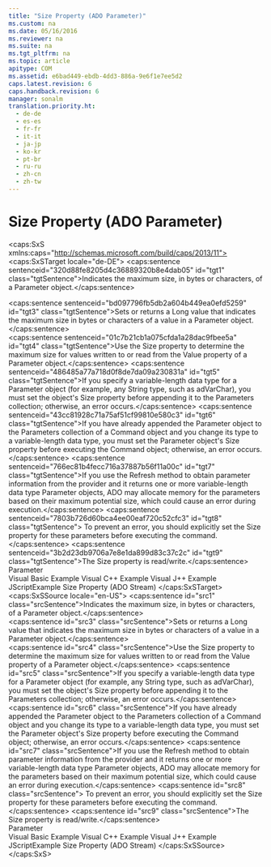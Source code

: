 ```yaml
---
title: "Size Property (ADO Parameter)"
ms.custom: na
ms.date: 05/16/2016
ms.reviewer: na
ms.suite: na
ms.tgt_pltfrm: na
ms.topic: article
apitype: COM
ms.assetid: e6bad449-ebdb-4dd3-886a-9e6f1e7ee5d2
caps.latest.revision: 6
caps.handback.revision: 6
manager: sonalm
translation.priority.ht: 
  - de-de
  - es-es
  - fr-fr
  - it-it
  - ja-jp
  - ko-kr
  - pt-br
  - ru-ru
  - zh-cn
  - zh-tw
---
```

# Size Property (ADO Parameter)
<?xml version="1.0" encoding="utf-8"?>
<caps:SxS xmlns:caps="http://schemas.microsoft.com/build/caps/2013/11">
  <caps:SxSTarget locale="de-DE">
    <developerReferenceWithoutSyntaxDocument xsi:schemaLocation="http://ddue.schemas.microsoft.com/authoring/2003/5 http://dduestorage.blob.core.windows.net/ddueschema/developer.xsd" xmlns="http://ddue.schemas.microsoft.com/authoring/2003/5" xmlns:xlink="http://www.w3.org/1999/xlink" xmlns:xsi="http://www.w3.org/2001/XMLSchema-instance">
      <introduction>
        <para>
          <caps:sentence sentenceid="320d88fe8205d4c36889320b8e4dab05" id="tgt1" class="tgtSentence">Indicates the maximum size, in bytes or characters, of a <legacyLink xlink:href="e010e794-7f0f-4026-8b5b-37328e437d63">Parameter</legacyLink> object.</caps:sentence>
        </para>
      </introduction>
      <section>
        <title>
          <caps:sentence sentenceid="6f253c84dca33d0cd6f1b864ea701e8a" id="tgt2" class="tgtSentence">Settings and Return Values</caps:sentence>
        </title>
        <content>
          <para>
            <caps:sentence sentenceid="bd097796fb5db2a604b449ea0efd5259" id="tgt3" class="tgtSentence">Sets or returns a <languageKeyword>Long</languageKeyword> value that indicates the maximum size in bytes or characters of a value in a <legacyBold>Parameter</legacyBold> object.</caps:sentence>
          </para>
        </content>
      </section>
      <languageReferenceRemarks>
        <content>
          <para>
            <caps:sentence sentenceid="01c7b21cb1a075cfda1a28dac9fbee5a" id="tgt4" class="tgtSentence">Use the <legacyBold>Size</legacyBold> property to determine the maximum size for values written to or read from the <legacyLink xlink:href="48919c74-86d4-462e-99b9-8854ceb8d683">Value</legacyLink> property of a <legacyBold>Parameter</legacyBold> object.</caps:sentence>
          </para>
          <para>
            <caps:sentence sentenceid="486485a77a718d0f8de7da09a230831a" id="tgt5" class="tgtSentence">If you specify a variable-length data type for a <legacyBold>Parameter</legacyBold> object (for example, any <legacyBold>String</legacyBold> type, such as <legacyBold>adVarChar</legacyBold>), you must set the object's <legacyBold>Size</legacyBold> property before appending it to the <legacyLink xlink:href="497cae10-3913-422a-9753-dcbb0a639b1b">Parameters</legacyLink> collection; otherwise, an error occurs.</caps:sentence>
          </para>
          <para>
            <caps:sentence sentenceid="43cc81928c71a75af51cf99810e580c3" id="tgt6" class="tgtSentence">If you have already appended the <legacyBold>Parameter</legacyBold> object to the <legacyBold>Parameters</legacyBold> collection of a <legacyLink xlink:href="a02c22fb-542d-465e-a629-30fd59dcbebf">Command</legacyLink> object and you change its type to a variable-length data type, you must set the <legacyBold>Parameter</legacyBold> object's <legacyBold>Size</legacyBold> property before executing the <legacyBold>Command</legacyBold> object; otherwise, an error occurs.</caps:sentence>
          </para>
          <para>
            <caps:sentence sentenceid="766ec81b4fecc716a37887b56f11a00c" id="tgt7" class="tgtSentence">If you use the <legacyLink xlink:href="089b7ca7-684f-4259-8032-5bd1ecc54426">Refresh</legacyLink> method to obtain parameter information from the provider and it returns one or more variable-length data type <legacyBold>Parameter</legacyBold> objects, ADO may allocate memory for the parameters based on their maximum potential size, which could cause an error during execution.</caps:sentence>
            <caps:sentence sentenceid="7803b726d60bca4ee00eaf720c52cfc3" id="tgt8" class="tgtSentence"> To prevent an error, you should explicitly set the <legacyBold>Size</legacyBold> property for these parameters before executing the command.</caps:sentence>
          </para>
          <para>
            <caps:sentence sentenceid="3b2d23db9706a7e8e1da899d83c37c2c" id="tgt9" class="tgtSentence">The <legacyBold>Size</legacyBold> property is read/write.</caps:sentence>
          </para>
        </content>
      </languageReferenceRemarks>
      <section>
        <title>
          <caps:sentence sentenceid="2f342d3be839cc5b67ae0de7d404b8e6" id="tgt10" class="tgtSentence">Applies To</caps:sentence>
        </title>
        <content>
          <para>
            <link xlink:href="e010e794-7f0f-4026-8b5b-37328e437d63">Parameter</link>
          </para>
        </content>
      </section>
      <relatedTopics>
        <link xlink:href="dade4531-0bcc-4a52-8f86-b110ba2a3f9d">Visual Basic Example</link>
        <link xlink:href="0d9917c4-9ef0-4d7a-b4ce-4f1fa6ce1817">Visual C++ Example</link>
        <link xlink:href="69a4a219-8d52-401b-9e92-2ef415f68b05">Visual J++ Example</link>
        <link xlink:href="ea74e2a3-c965-43aa-9076-26a084b48ad8">JScriptExample</link>
        <link xlink:href="a487c241-d953-4c31-ae7e-6358d5cf6733">Size Property (ADO Stream)</link>
      </relatedTopics>
    </developerReferenceWithoutSyntaxDocument>
  </caps:SxSTarget>
  <caps:SxSSource locale="en-US">
    <developerReferenceWithoutSyntaxDocument xsi:schemaLocation="http://ddue.schemas.microsoft.com/authoring/2003/5 http://dduestorage.blob.core.windows.net/ddueschema/developer.xsd" xmlns="http://ddue.schemas.microsoft.com/authoring/2003/5" xmlns:xlink="http://www.w3.org/1999/xlink" xmlns:xsi="http://www.w3.org/2001/XMLSchema-instance">
      <introduction>
        <para>
          <caps:sentence id="src1" class="srcSentence">Indicates the maximum size, in bytes or characters, of a <legacyLink xlink:href="e010e794-7f0f-4026-8b5b-37328e437d63">Parameter</legacyLink> object.</caps:sentence>
        </para>
      </introduction>
      <section>
        <title>
          <caps:sentence id="src2" class="srcSentence">Settings and Return Values</caps:sentence>
        </title>
        <content>
          <para>
            <caps:sentence id="src3" class="srcSentence">Sets or returns a <languageKeyword>Long</languageKeyword> value that indicates the maximum size in bytes or characters of a value in a <legacyBold>Parameter</legacyBold> object.</caps:sentence>
          </para>
        </content>
      </section>
      <languageReferenceRemarks>
        <content>
          <para>
            <caps:sentence id="src4" class="srcSentence">Use the <legacyBold>Size</legacyBold> property to determine the maximum size for values written to or read from the <legacyLink xlink:href="48919c74-86d4-462e-99b9-8854ceb8d683">Value</legacyLink> property of a <legacyBold>Parameter</legacyBold> object.</caps:sentence>
          </para>
          <para>
            <caps:sentence id="src5" class="srcSentence">If you specify a variable-length data type for a <legacyBold>Parameter</legacyBold> object (for example, any <legacyBold>String</legacyBold> type, such as <legacyBold>adVarChar</legacyBold>), you must set the object's <legacyBold>Size</legacyBold> property before appending it to the <legacyLink xlink:href="497cae10-3913-422a-9753-dcbb0a639b1b">Parameters</legacyLink> collection; otherwise, an error occurs.</caps:sentence>
          </para>
          <para>
            <caps:sentence id="src6" class="srcSentence">If you have already appended the <legacyBold>Parameter</legacyBold> object to the <legacyBold>Parameters</legacyBold> collection of a <legacyLink xlink:href="a02c22fb-542d-465e-a629-30fd59dcbebf">Command</legacyLink> object and you change its type to a variable-length data type, you must set the <legacyBold>Parameter</legacyBold> object's <legacyBold>Size</legacyBold> property before executing the <legacyBold>Command</legacyBold> object; otherwise, an error occurs.</caps:sentence>
          </para>
          <para>
            <caps:sentence id="src7" class="srcSentence">If you use the <legacyLink xlink:href="089b7ca7-684f-4259-8032-5bd1ecc54426">Refresh</legacyLink> method to obtain parameter information from the provider and it returns one or more variable-length data type <legacyBold>Parameter</legacyBold> objects, ADO may allocate memory for the parameters based on their maximum potential size, which could cause an error during execution.</caps:sentence>
            <caps:sentence id="src8" class="srcSentence"> To prevent an error, you should explicitly set the <legacyBold>Size</legacyBold> property for these parameters before executing the command.</caps:sentence>
          </para>
          <para>
            <caps:sentence id="src9" class="srcSentence">The <legacyBold>Size</legacyBold> property is read/write.</caps:sentence>
          </para>
        </content>
      </languageReferenceRemarks>
      <section>
        <title>
          <caps:sentence id="src10" class="srcSentence">Applies To</caps:sentence>
        </title>
        <content>
          <para>
            <link xlink:href="e010e794-7f0f-4026-8b5b-37328e437d63">Parameter</link>
          </para>
        </content>
      </section>
      <relatedTopics>
        <link xlink:href="dade4531-0bcc-4a52-8f86-b110ba2a3f9d">Visual Basic Example</link>
        <link xlink:href="0d9917c4-9ef0-4d7a-b4ce-4f1fa6ce1817">Visual C++ Example</link>
        <link xlink:href="69a4a219-8d52-401b-9e92-2ef415f68b05">Visual J++ Example</link>
        <link xlink:href="ea74e2a3-c965-43aa-9076-26a084b48ad8">JScriptExample</link>
        <link xlink:href="a487c241-d953-4c31-ae7e-6358d5cf6733">Size Property (ADO Stream)</link>
      </relatedTopics>
    </developerReferenceWithoutSyntaxDocument>
  </caps:SxSSource>
</caps:SxS>